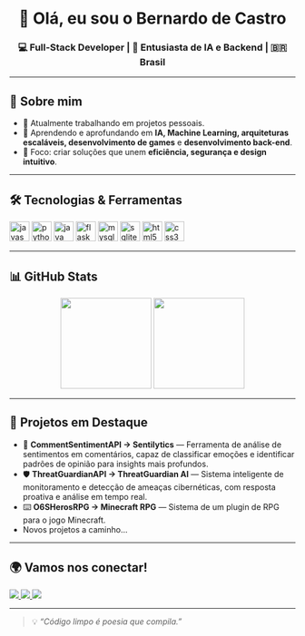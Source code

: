 <h1 align="center">👋 Olá, eu sou o Bernardo de Castro</h1>
<h3 align="center">💻 Full-Stack Developer | 🚀 Entusiasta de IA e Backend | 🇧🇷 Brasil</h3>

---

## 🚀 Sobre mim
- 🔭 Atualmente trabalhando em projetos pessoais.
- 🌱 Aprendendo e aprofundando em **IA, Machine Learning, arquiteturas escaláveis, desenvolvimento de games** e **desenvolvimento back-end**.
- 🎯 Foco: criar soluções que unem **eficiência, segurança e design intuitivo**.

---

## 🛠️ Tecnologias & Ferramentas
<div align="left">
  <img src="https://cdn.jsdelivr.net/gh/devicons/devicon/icons/javascript/javascript-original.svg" height="35" alt="javascript" />
  <img src="https://cdn.jsdelivr.net/gh/devicons/devicon/icons/python/python-original.svg" height="35" alt="python" />
  <img src="https://cdn.jsdelivr.net/gh/devicons/devicon/icons/java/java-original.svg" height="35" alt="java" />
  <img src="https://cdn.jsdelivr.net/gh/devicons/devicon/icons/flask/flask-original.svg" height="35" alt="flask" />
  <img src="https://cdn.jsdelivr.net/gh/devicons/devicon/icons/mysql/mysql-original.svg" height="35" alt="mysql" />
  <img src="https://cdn.jsdelivr.net/gh/devicons/devicon/icons/sqlite/sqlite-original.svg" height="35" alt="sqlite" />
  <img src="https://cdn.jsdelivr.net/gh/devicons/devicon/icons/html5/html5-original.svg" height="35" alt="html5" />
  <img src="https://cdn.jsdelivr.net/gh/devicons/devicon/icons/css3/css3-original.svg" height="35" alt="css3" />
</div>

---

## 📊 GitHub Stats
<div align="center">
  <img src="https://github-readme-stats.vercel.app/api?username=Se7enzito&show_icons=true&theme=dracula&count_private=true" height="160" />
  <img src="https://github-readme-stats.vercel.app/api/top-langs/?username=Se7enzito&layout=compact&theme=dracula" height="160" />
</div>

---

## 📌 Projetos em Destaque
- 💬 **CommentSentimentAPI → Sentilytics** — Ferramenta de análise de sentimentos em comentários, capaz de classificar emoções e identificar padrões de opinião para insights mais profundos.
- 🛡 **ThreatGuardianAPI → ThreatGuardian AI** — Sistema inteligente de monitoramento e detecção de ameaças cibernéticas, com resposta proativa e análise em tempo real.
- ⌨️ **O6SHerosRPG → Minecraft RPG** — Sistema de um plugin de RPG para o jogo Minecraft.
- Novos projetos a caminho...
---

## 🌍 Vamos nos conectar!
<div align="left">
  <a href="https://www.instagram.com/bernardocastro___/" target="_blank">
    <img src="https://img.shields.io/badge/-Instagram-E4405F?logo=instagram&logoColor=white&style=for-the-badge" />
  </a>
  <a href="https://discordapp.com/users/720451488522043463" target="_blank">
    <img src="https://img.shields.io/badge/-Discord-7289DA?logo=discord&logoColor=white&style=for-the-badge" />
  </a>
  <a href="https://www.linkedin.com/in/bernardo-gomes-32adb3423/" target="_blank">
    <img src="https://img.shields.io/badge/-LinkedIn-0077B5?logo=linkedin&logoColor=white&style=for-the-badge" />
  </a>
</div>

---

> 💡 *“Código limpo é poesia que compila.”*  
